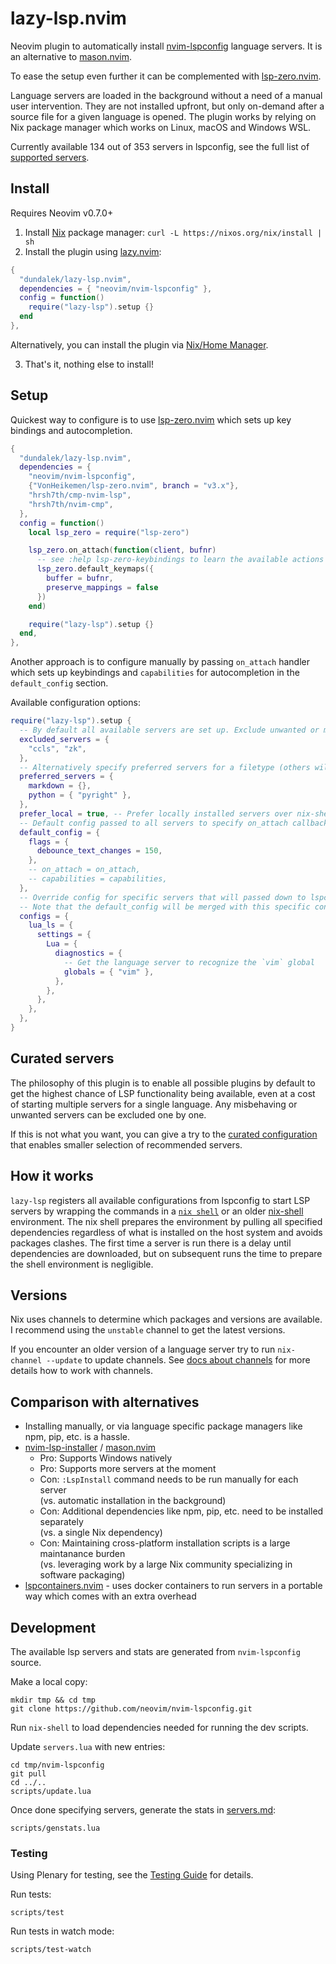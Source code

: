# lazy-lsp.nvim

Neovim plugin to automatically install [nvim-lspconfig](https://github.com/neovim/nvim-lspconfig) language servers. It is an alternative to [mason.nvim](https://github.com/williamboman/mason.nvim).

To ease the setup even further it can be complemented with [lsp-zero.nvim](https://github.com/VonHeikemen/lsp-zero.nvim).

Language servers are loaded in the background without a need of a manual user intervention. They are not installed upfront, but only on-demand after a source file for a given language is opened. The plugin works by relying on Nix package manager which works on Linux, macOS and Windows WSL.

Currently available <!-- SERVER_COUNT_PLACEHOLDER -->134 out of 353<!-- SERVER_COUNT_PLACEHOLDER --> servers in lspconfig, see the full list of [supported servers](./servers.md).

## Install

Requires Neovim v0.7.0+

1. Install [Nix](https://nixos.org/download.html#nix-quick-install) package manager: `curl -L https://nixos.org/nix/install | sh`
2. Install the plugin using [lazy.nvim](https://github.com/folke/lazy.nvim):

```lua
{
  "dundalek/lazy-lsp.nvim",
  dependencies = { "neovim/nvim-lspconfig" },
  config = function()
    require("lazy-lsp").setup {}
  end
},
```

Alternatively, you can install the plugin via [Nix/Home Manager](./notes.md#install-via-nixhome-manager).

3. That's it, nothing else to install!

## Setup

Quickest way to configure is to use [lsp-zero.nvim](https://github.com/VonHeikemen/lsp-zero.nvim) which sets up key bindings and autocompletion.

```lua
{
  "dundalek/lazy-lsp.nvim",
  dependencies = {
    "neovim/nvim-lspconfig",
    {"VonHeikemen/lsp-zero.nvim", branch = "v3.x"},
    "hrsh7th/cmp-nvim-lsp",
    "hrsh7th/nvim-cmp",
  },
  config = function()
    local lsp_zero = require("lsp-zero")

    lsp_zero.on_attach(function(client, bufnr)
      -- see :help lsp-zero-keybindings to learn the available actions
      lsp_zero.default_keymaps({
        buffer = bufnr,
        preserve_mappings = false
      })
    end)

    require("lazy-lsp").setup {}
  end,
},
```

Another approach is to configure manually by passing `on_attach` handler which sets up keybindings and `capabilities` for autocompletion in the `default_config` section.

Available configuration options:

```lua
require("lazy-lsp").setup {
  -- By default all available servers are set up. Exclude unwanted or misbehaving servers.
  excluded_servers = {
    "ccls", "zk",
  },
  -- Alternatively specify preferred servers for a filetype (others will be ignored).
  preferred_servers = {
    markdown = {},
    python = { "pyright" },
  },
  prefer_local = true, -- Prefer locally installed servers over nix-shell
  -- Default config passed to all servers to specify on_attach callback and other options.
  default_config = {
    flags = {
      debounce_text_changes = 150,
    },
    -- on_attach = on_attach,
    -- capabilities = capabilities,
  },
  -- Override config for specific servers that will passed down to lspconfig setup.
  -- Note that the default_config will be merged with this specific configuration so you don't need to specify everything twice.
  configs = {
    lua_ls = {
      settings = {
        Lua = {
          diagnostics = {
            -- Get the language server to recognize the `vim` global
            globals = { "vim" },
          },
        },
      },
    },
  },
}
```

## Curated servers

The philosophy of this plugin is to enable all possible plugins by default to get the highest chance of LSP functionality being available, even at a cost of starting multiple servers for a single language. Any misbehaving or unwanted servers can be excluded one by one. 

If this is not what you want, you can give a try to the [curated configuration](servers.md#curated-servers) that enables smaller selection of recommended servers.

## How it works

`lazy-lsp` registers all available configurations from lspconfig to start LSP servers by wrapping the commands in a [`nix shell`](https://nix.dev/manual/nix/latest/command-ref/new-cli/nix3-env-shell) or an older [nix-shell](https://nixos.org/manual/nix/unstable/command-ref/nix-shell.html) environment. The nix shell prepares the environment by pulling all specified dependencies regardless of what is installed on the host system and avoids packages clashes. The first time a server is run there is a delay until dependencies are downloaded, but on subsequent runs the time to prepare the shell environment is negligible.

## Versions

Nix uses channels to determine which packages and versions are available.
I recommend using the `unstable` channel to get the latest versions.

If you encounter an older version of a language server try to run `nix-channel --update` to update channels.
See [docs about channels](https://nixos.wiki/wiki/Nix_channels) for more details how to work with channels.

## Comparison with alternatives

- Installing manually, or via language specific package managers like npm, pip, etc. is a hassle.
- [nvim-lsp-installer](https://github.com/williamboman/nvim-lsp-installer) / [mason.nvim](https://github.com/williamboman/mason.nvim)
  - Pro: Supports Windows natively
  - Pro: Supports more servers at the moment
  - Con: `:LspInstall` command needs to be run manually for each server  
    (vs. automatic installation in the background)
  - Con: Additional dependencies like npm, pip, etc. need to be installed separately  
    (vs. a single Nix dependency)
  - Con: Maintaining cross-platform installation scripts is a large maintanance burden  
    (vs. leveraging work by a large Nix community specializing in software packaging)
- [lspcontainers.nvim](https://github.com/lspcontainers/lspcontainers.nvim) - uses docker containers to run servers in a portable way which comes with an extra overhead

## Development

The available lsp servers and stats are generated from `nvim-lspconfig` source.

Make a local copy:

```
mkdir tmp && cd tmp
git clone https://github.com/neovim/nvim-lspconfig.git
```

Run `nix-shell` to load dependencies needed for running the dev scripts.

Update `servers.lua` with new entries:

```
cd tmp/nvim-lspconfig
git pull
cd ../..
scripts/update.lua
```

Once done specifying servers, generate the stats in [servers.md](servers.md):

```
scripts/genstats.lua
```

### Testing

Using Plenary for testing, see the [Testing Guide](https://github.com/nvim-lua/plenary.nvim/blob/master/TESTS_README.md) for details.

Run tests:

```
scripts/test
```

Run tests in watch mode:

```
scripts/test-watch
```
